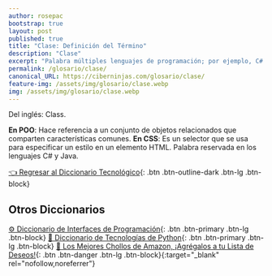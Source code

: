 ```yaml
---
author: rosepac
bootstrap: true
layout: post
published: true
title: "Clase: Definición del Término"
description: "Clase"
excerpt: "Palabra múltiples lenguajes de programación; por ejemplo, C# y Java."
permalink: /glosario/clase/
canonical_URL: https://ciberninjas.com/glosario/clase/
feature-img: /assets/img/glosario/clase.webp
img: /assets/img/glosario/clase.webp
---
```


Del inglés: Class.

**En POO**: Hace referencia a un conjunto de objetos relacionados que comparten características comunes.
**En CSS**: Es un selector que se usa para especificar un estilo en un elemento HTML.
Palabra reservada en los lenguajes C# y Java.

[👈 Regresar al Diccionario Tecnológico](/glosario/){: .btn .btn-outline-dark .btn-lg .btn-block}

## Otros Diccionarios

[⚙ Diccionario de Interfaces de Programación](/glosario/completo-interfaces-programacion/){: .btn .btn-primary .btn-lg .btn-block}
[🐍 Diccionario de Tecnologías de Python](/glosario/completo-tecnologias-python/){: .btn .btn-primary .btn-lg .btn-block}
[🛒 Los Mejores Chollos de Amazon, ¡Agrégalos a tu Lista de Deseos!](https://www.amazon.es/shop/cibercursos "Los Mejores Chollos de Amazon, Ofertas Flash, Black Monday y Amazon Prime Day"){: .btn .btn-danger .btn-lg .btn-block}{:target="_blank" rel="nofollow,noreferrer"}